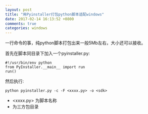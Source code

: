 ```yaml
---
layout: post
title: "用Pyinstaller打包python脚本适配windows"
date: 2017-02-14 16:13:52 +0800
comments: true
categories: windows
---
```


一行命令的事，纯python脚本打包出来一般5Mb左右，大小还可以接收。

首先在脚本同目录下加入一个pyinstaller.py:

    #!/usr/bin/env python
    from PyInstaller.__main__ import run
    run()

然后执行:

    python pyinstaller.py -c -F <xxxx.py> -o <sdk>

* <xxxx.py> 为脚本名称
* <sdk>为三方包目录

